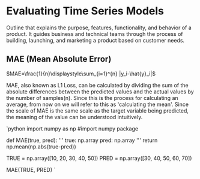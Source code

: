 # Evaluating Time Series Models

Outline that explains the purpose, features, functionality, and behavior of a product. It guides business and technical teams through the process of building, launching, and marketing a product based on customer needs.

## MAE (Mean Absolute Error)

$MAE=\frac{1}{n}\displaystyle\sum_{i=1}^{n} |y_i-\hat{y}_i|$

MAE, also known as L1 Loss, can be calculated by dividing the sum of the absolute differences between the predicted values and the actual values by the number of samples(n). Since this is the process for calculating an average, from now on we will refer to this as 'calculating the mean'. Since the scale of MAE is the same scale as the target variable being predicted, the meaning of the value can be understood intuitively.

`python
import numpy as np #import numpy package

def MAE(true, pred):
    '''
    true: np.array 
    pred: np.array
    '''
    return np.mean(np.abs(true-pred))

TRUE = np.array([10, 20, 30, 40, 50])
PRED = np.array([30, 40, 50, 60, 70])

MAE(TRUE, PRED)
`
